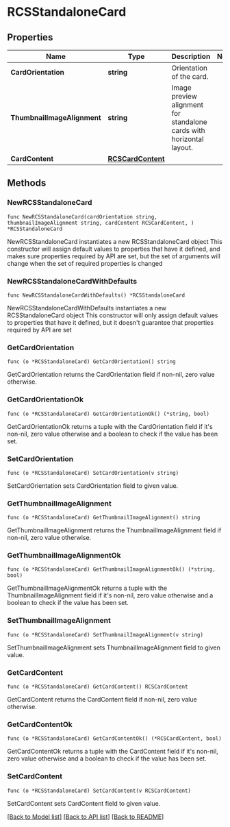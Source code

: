 # RCSStandaloneCard

## Properties

Name | Type | Description | Notes
------------ | ------------- | ------------- | -------------
**CardOrientation** | **string** | Orientation of the card. | 
**ThumbnailImageAlignment** | **string** | Image preview alignment for standalone cards with horizontal layout. | 
**CardContent** | [**RCSCardContent**](RCSCardContent.md) |  | 

## Methods

### NewRCSStandaloneCard

`func NewRCSStandaloneCard(cardOrientation string, thumbnailImageAlignment string, cardContent RCSCardContent, ) *RCSStandaloneCard`

NewRCSStandaloneCard instantiates a new RCSStandaloneCard object
This constructor will assign default values to properties that have it defined,
and makes sure properties required by API are set, but the set of arguments
will change when the set of required properties is changed

### NewRCSStandaloneCardWithDefaults

`func NewRCSStandaloneCardWithDefaults() *RCSStandaloneCard`

NewRCSStandaloneCardWithDefaults instantiates a new RCSStandaloneCard object
This constructor will only assign default values to properties that have it defined,
but it doesn't guarantee that properties required by API are set

### GetCardOrientation

`func (o *RCSStandaloneCard) GetCardOrientation() string`

GetCardOrientation returns the CardOrientation field if non-nil, zero value otherwise.

### GetCardOrientationOk

`func (o *RCSStandaloneCard) GetCardOrientationOk() (*string, bool)`

GetCardOrientationOk returns a tuple with the CardOrientation field if it's non-nil, zero value otherwise
and a boolean to check if the value has been set.

### SetCardOrientation

`func (o *RCSStandaloneCard) SetCardOrientation(v string)`

SetCardOrientation sets CardOrientation field to given value.


### GetThumbnailImageAlignment

`func (o *RCSStandaloneCard) GetThumbnailImageAlignment() string`

GetThumbnailImageAlignment returns the ThumbnailImageAlignment field if non-nil, zero value otherwise.

### GetThumbnailImageAlignmentOk

`func (o *RCSStandaloneCard) GetThumbnailImageAlignmentOk() (*string, bool)`

GetThumbnailImageAlignmentOk returns a tuple with the ThumbnailImageAlignment field if it's non-nil, zero value otherwise
and a boolean to check if the value has been set.

### SetThumbnailImageAlignment

`func (o *RCSStandaloneCard) SetThumbnailImageAlignment(v string)`

SetThumbnailImageAlignment sets ThumbnailImageAlignment field to given value.


### GetCardContent

`func (o *RCSStandaloneCard) GetCardContent() RCSCardContent`

GetCardContent returns the CardContent field if non-nil, zero value otherwise.

### GetCardContentOk

`func (o *RCSStandaloneCard) GetCardContentOk() (*RCSCardContent, bool)`

GetCardContentOk returns a tuple with the CardContent field if it's non-nil, zero value otherwise
and a boolean to check if the value has been set.

### SetCardContent

`func (o *RCSStandaloneCard) SetCardContent(v RCSCardContent)`

SetCardContent sets CardContent field to given value.



[[Back to Model list]](../README.md#documentation-for-models) [[Back to API list]](../README.md#documentation-for-api-endpoints) [[Back to README]](../README.md)


